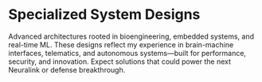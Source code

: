 # Specialized System Designs
Advanced architectures rooted in bioengineering, embedded systems, and real-time ML. These designs reflect my experience in brain-machine interfaces, telematics, and autonomous systems—built for performance, security, and innovation. Expect solutions that could power the next Neuralink or defense breakthrough.